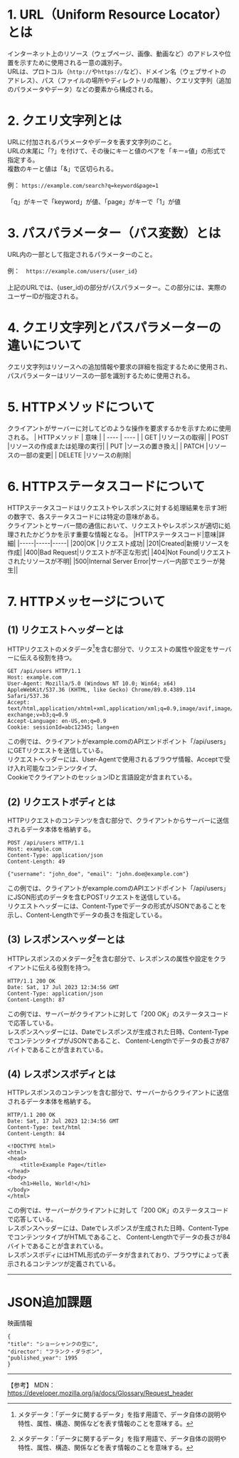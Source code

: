 # 1. URL（Uniform Resource Locator）とは
インターネット上のリソース（ウェブページ、画像、動画など）のアドレスや位置を示すために使用される一意の識別子。<br>
URLは、プロトコル（`http://`や`https://`など）、ドメイン名（ウェブサイトのアドレス）、パス（ファイルの場所やディレクトリの階層）、クエリ文字列（追加のパラメータやデータ）などの要素から構成される。
# 2. クエリ文字列とは
URLに付加されるパラメータやデータを表す文字列のこと。<br>
URLの末尾に「?」を付けて、その後にキーと値のペアを「キー=値」の形式で指定する。<br>
複数のキーと値は「&」で区切られる。<br>
<br>
例： `https://example.com/search?q=keyword&page=1`<br>
<br>
「q」がキーで「keyword」が値、「page」がキーで「1」が値
# 3. パスパラメーター（パス変数）とは
URL内の一部として指定されるパラメーターのこと。<br>
<br>
例：　`https://example.com/users/{user_id}`<br>
<br>
上記のURLでは、{user_id}の部分がパスパラメーター。この部分には、実際のユーザーIDが指定される。
# 4. クエリ文字列とパスパラメーターの違いについて
クエリ文字列はリソースへの追加情報や要求の詳細を指定するために使用され、パスパラメーターはリソースの一部を識別するために使用される。
# 5. HTTPメソッドについて
クライアントがサーバーに対してどのような操作を要求するかを示すために使用される。
|  HTTPメソッド  |  意味  |
|  ---- | ----  |
|  GET |リソースの取得|
| POST |リソースの作成または処理の実行|
| PUT	|ソースの置き換え|
| PATCH	|リソースの一部の変更|
| DELETE |リソースの削除|
# 6. HTTPステータスコードについて
HTTPステータスコードはリクエストやレスポンスに対する処理結果を示す3桁の数字で、各ステータスコードには特定の意味がある。<br>
クライアントとサーバー間の通信において、リクエストやレスポンスが適切に処理されたかどうかを示す重要な情報となる。
|HTTPステータスコード|意味|詳細|
|-----|-----|-----|
|200|OK |リクエスト成功|
|201|Created|新規リソースを作成|
|400|Bad Request|リクエストが不正な形式|
|404|Not Found|リクエストされたリソースが不明|
|500|Internal Server Error|サーバー内部でエラーが発生||
# 7. HTTPメッセージについて
## (1) リクエストヘッダーとは
HTTPリクエストのメタデータ[^1]を含む部分で、リクエストの属性や設定をサーバーに伝える役割を持つ。

   ```
   GET /api/users HTTP/1.1
   Host: example.com
   User-Agent: Mozilla/5.0 (Windows NT 10.0; Win64; x64) AppleWebKit/537.36 (KHTML, like Gecko) Chrome/89.0.4389.114 Safari/537.36
   Accept: text/html,application/xhtml+xml,application/xml;q=0.9,image/avif,image/webp,image/apng,*/*;q=0.8,application/signed-exchange;v=b3;q=0.9
   Accept-Language: en-US,en;q=0.9
   Cookie: sessionId=abc12345; lang=en
   ```

この例では、クライアントがexample.comのAPIエンドポイント「/api/users」にGETリクエストを送信している。<br>
リクエストヘッダーには、User-Agentで使用されるブラウザ情報、Acceptで受け入れ可能なコンテンツタイプ、<br>
CookieでクライアントのセッションIDと言語設定が含まれている。
   
## (2) リクエストボディとは
HTTPリクエストのコンテンツを含む部分で、クライアントからサーバーに送信されるデータ本体を格納する。

   ```
   POST /api/users HTTP/1.1
   Host: example.com
   Content-Type: application/json
   Content-Length: 49

   {"username": "john_doe", "email": "john.doe@example.com"}
   ```

この例では、クライアントがexample.comのAPIエンドポイント「/api/users」にJSON形式のデータを含むPOSTリクエストを送信している。<br>
リクエストヘッダーには、Content-Typeでデータの形式がJSONであることを示し、Content-Lengthでデータの長さを指定している。

## (3) レスポンスヘッダーとは
HTTPレスポンスのメタデータ[^1]を含む部分で、レスポンスの属性や設定をクライアントに伝える役割を持つ。

   ```
   HTTP/1.1 200 OK
   Date: Sat, 17 Jul 2023 12:34:56 GMT
   Content-Type: application/json
   Content-Length: 87

   ```

この例では、サーバーがクライアントに対して「200 OK」のステータスコードで応答している。<br>
レスポンスヘッダーには、Dateでレスポンスが生成された日時、Content-TypeでコンテンツタイプがJSONであること、
Content-Lengthでデータの長さが87バイトであることが含まれている。

## (4) レスポンスボディとは
HTTPレスポンスのコンテンツを含む部分で、サーバーからクライアントに送信されるデータ本体を格納する。

   ```
   HTTP/1.1 200 OK
   Date: Sat, 17 Jul 2023 12:34:56 GMT
   Content-Type: text/html
   Content-Length: 84

   <!DOCTYPE html>
   <html>
   <head>
       <title>Example Page</title>
   </head>
   <body>
       <h1>Hello, World!</h1>
   </body>
   </html>
   ```
この例では、サーバーがクライアントに対して「200 OK」のステータスコードで応答している。<br>
レスポンスヘッダーには、Dateでレスポンスが生成された日時、Content-TypeでコンテンツタイプがHTMLであること、
Content-Lengthでデータの長さが84バイトであることが含まれている。<br>
レスポンスボディにはHTML形式のデータが含まれており、ブラウザによって表示されるコンテンツが定義されている。

*****
# JSON追加課題
映画情報<br>
```
{
"title": "ショーシャンクの空に",
"director": "フランク・ダラボン",
"published_year": 1995
}
```
   [^1]:メタデータ：「データに関するデータ」を指す用語で、データ自体の説明や特性、属性、構造、関係などを表す情報のことを意味する。

*****
   【参考】
   MDN：https://developer.mozilla.org/ja/docs/Glossary/Request_header
